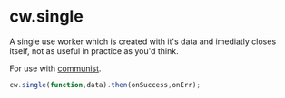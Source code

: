 cw.single
=========

A single use worker which is created with it's data and imediatly closes itself, not as useful in practice as you'd think.

For use with [communist](http://communistjs.com).

```javascript
cw.single(function,data).then(onSuccess,onErr);
```
